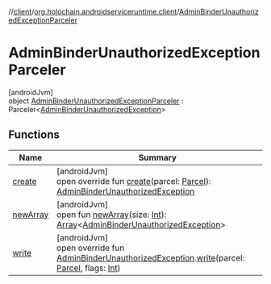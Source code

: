 //[client](../../../index.md)/[org.holochain.androidserviceruntime.client](../index.md)/[AdminBinderUnauthorizedExceptionParceler](index.md)

# AdminBinderUnauthorizedExceptionParceler

[androidJvm]\
object [AdminBinderUnauthorizedExceptionParceler](index.md) : Parceler&lt;[AdminBinderUnauthorizedException](../-admin-binder-unauthorized-exception/index.md)&gt;

## Functions

| Name | Summary |
|---|---|
| [create](create.md) | [androidJvm]<br>open override fun [create](create.md)(parcel: [Parcel](https://developer.android.com/reference/kotlin/android/os/Parcel.html)): [AdminBinderUnauthorizedException](../-admin-binder-unauthorized-exception/index.md) |
| [newArray](../-app-binder-unauthorized-exception-parceler/index.md#-1206408188%2FFunctions%2F275946699) | [androidJvm]<br>open fun [newArray](../-app-binder-unauthorized-exception-parceler/index.md#-1206408188%2FFunctions%2F275946699)(size: [Int](https://kotlinlang.org/api/core/kotlin-stdlib/kotlin/-int/index.html)): [Array](https://kotlinlang.org/api/core/kotlin-stdlib/kotlin/-array/index.html)&lt;[AdminBinderUnauthorizedException](../-admin-binder-unauthorized-exception/index.md)&gt; |
| [write](write.md) | [androidJvm]<br>open override fun [AdminBinderUnauthorizedException](../-admin-binder-unauthorized-exception/index.md).[write](write.md)(parcel: [Parcel](https://developer.android.com/reference/kotlin/android/os/Parcel.html), flags: [Int](https://kotlinlang.org/api/core/kotlin-stdlib/kotlin/-int/index.html)) |